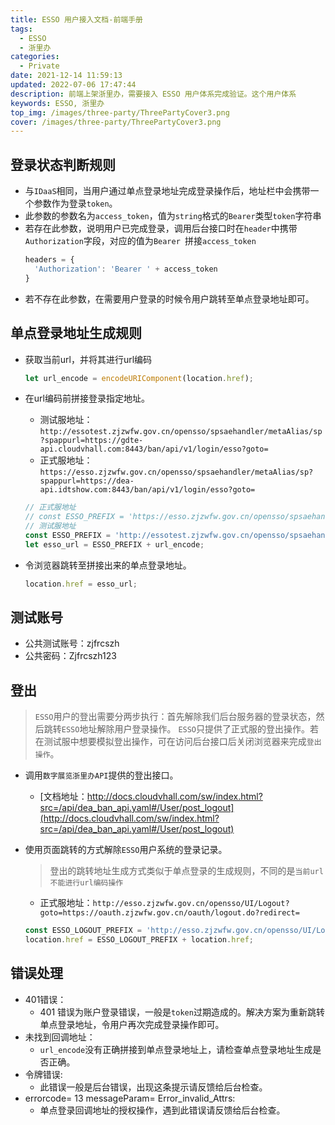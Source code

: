 ```yaml
---
title: ESSO 用户接入文档-前端手册
tags:
  - ESSO
  - 浙里办
categories:
  - Private
date: 2021-12-14 11:59:13
updated: 2022-07-06 17:47:44
description: 前端上架浙里办，需要接入 ESSO 用户体系完成验证。这个用户体系
keywords: ESSO, 浙里办
top_img: /images/three-party/ThreePartyCover3.png
cover: /images/three-party/ThreePartyCover3.png
---
```


## 登录状态判断规则

* 与`IDaaS`相同，当用户通过单点登录地址完成登录操作后，地址栏中会携带一个参数作为登录`token`。
* 此参数的参数名为`access_token`，值为`string`格式的`Bearer`类型`token`字符串
* 若存在此参数，说明用户已完成登录，调用后台接口时在`header`中携带`Authorization`字段，对应的值为`Bearer `拼接`access_token`
  ```javascript
  headers = {
    'Authorization': 'Bearer ' + access_token
  }
  ```
* 若不存在此参数，在需要用户登录的时候令用户跳转至单点登录地址即可。

## 单点登录地址生成规则

* 获取当前url，并将其进行url编码
  ```javascript
  let url_encode = encodeURIComponent(location.href);
  ```
* 在url编码前拼接登录指定地址。
    * 测试服地址：`http://essotest.zjzwfw.gov.cn/opensso/spsaehandler/metaAlias/sp?spappurl=https://gdte-api.cloudvhall.com:8443/ban/api/v1/login/esso?goto=`
    * 正式服地址：`https://esso.zjzwfw.gov.cn/opensso/spsaehandler/metaAlias/sp?spappurl=https://dea-api.idtshow.com:8443/ban/api/v1/login/esso?goto=`

  ```javascript
  // 正式服地址
  // const ESSO_PREFIX = 'https://esso.zjzwfw.gov.cn/opensso/spsaehandler/metaAlias/sp?spappurl=https://dea-api.idtshow.com:8443/ban/api/v1/login/esso?goto=';
  // 测试服地址
  const ESSO_PREFIX = 'http://essotest.zjzwfw.gov.cn/opensso/spsaehandler/metaAlias/sp?spappurl=https://gdte-api.cloudvhall.com:8443/ban/api/v1/login/esso?goto=';
  let esso_url = ESSO_PREFIX + url_encode;
  ```
* 令浏览器跳转至拼接出来的单点登录地址。
  ```javascript
  location.href = esso_url;
  ```

## 测试账号

* 公共测试账号：zjfrcszh
* 公共密码：Zjfrcszh123

## 登出

> `ESSO`用户的登出需要分两步执行：首先解除我们后台服务器的登录状态，然后跳转`ESSO`地址解除用户登录操作。
> `ESSO`只提供了正式服的登出操作。若在测试服中想要模拟登出操作，可在访问后台接口后关闭浏览器来完成`登出操作`。

* 调用`数字展览浙里办API`提供的登出接口。
    * [文档地址：http://docs.cloudvhall.com/sw/index.html?src=/api/dea_ban_api.yaml#/User/post_logout](http://docs.cloudvhall.com/sw/index.html?src=/api/dea_ban_api.yaml#/User/post_logout)

* 使用页面跳转的方式解除`ESSO`用户系统的登录记录。
  >登出的跳转地址生成方式类似于单点登录的生成规则，不同的是`当前url不能进行url编码操作`
    * 正式服地址：`http://esso.zjzwfw.gov.cn/opensso/UI/Logout?goto=https://oauth.zjzwfw.gov.cn/oauth/logout.do?redirect=`
  ```javascript
  const ESSO_LOGOUT_PREFIX = 'http://esso.zjzwfw.gov.cn/opensso/UI/Logout?goto=https://oauth.zjzwfw.gov.cn/oauth/logout.do?redirect=';
  location.href = ESSO_LOGOUT_PREFIX + location.href;
  ```

## 错误处理

* 401错误：
    * 401 错误为账户登录错误，一般是`token`过期造成的。解决方案为重新跳转单点登录地址，令用户再次完成登录操作即可。
* 未找到回调地址：
    * `url_encode`没有正确拼接到单点登录地址上，请检查单点登录地址生成是否正确。
* 令牌错误:
    * 此错误一般是后台错误，出现这条提示请反馈给后台检查。
* errorcode= 13 messageParam= Error_invalid_Attrs:
    * 单点登录回调地址的授权操作，遇到此错误请反馈给后台检查。

